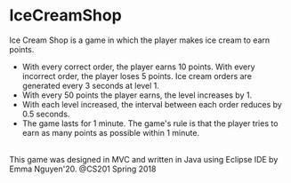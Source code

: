 # IceCreamShop

Ice Cream Shop is a game in which the player makes ice cream to earn points. <br/>
+ With every correct order, the player earns 10 points. With every incorrect order, the player loses 5 points. Ice cream orders are generated every 3 seconds at level 1. <br/>
+ With every 50 points the player earns, the level increases by 1. <br/>
+ With each level increased, the interval between each order reduces by 0.5 seconds. <br/>
+ The game lasts for 1 minute. The game's rule is that the player tries to earn as many points as possible within 1 minute. <br/>
<br/>
This game was designed in MVC and written in Java using Eclipse IDE by Emma Nguyen'20. @CS201 Spring 2018 
